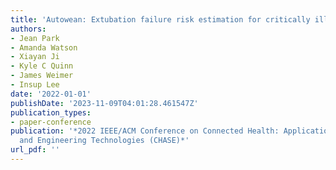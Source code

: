 ```yaml
---
title: 'Autowean: Extubation failure risk estimation for critically ill patients'
authors:
- Jean Park
- Amanda Watson
- Xiayan Ji
- Kyle C Quinn
- James Weimer
- Insup Lee
date: '2022-01-01'
publishDate: '2023-11-09T04:01:28.461547Z'
publication_types:
- paper-conference
publication: '*2022 IEEE/ACM Conference on Connected Health: Applications, Systems
  and Engineering Technologies (CHASE)*'
url_pdf: '' 
---
```

